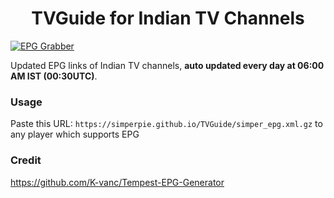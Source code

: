 
<h1 align="center"> TVGuide for Indian TV Channels </h1>

[![EPG Grabber](https://github.com/simperpie/TVGuide/actions/workflows/EPG%20Grabber.yml/badge.svg)](https://github.com/simperpie/TVGuide/actions/workflows/EPG%20Grabber.yml)

Updated EPG links of Indian TV channels, **auto updated every day at 06:00 AM IST (00:30UTC)**.

### Usage
Paste this URL: `https://simperpie.github.io/TVGuide/simper_epg.xml.gz` to any player which supports EPG

### Credit

 https://github.com/K-vanc/Tempest-EPG-Generator
